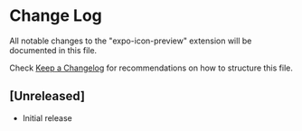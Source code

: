 # Change Log

All notable changes to the "expo-icon-preview" extension will be documented in this file.

Check [Keep a Changelog](http://keepachangelog.com/) for recommendations on how to structure this file.

## [Unreleased]

- Initial release